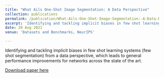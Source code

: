 ```yaml
---
title: "What Ails One-Shot Image Segmentation: A Data Perspective"
collection: publications
permalink: /publication/What-Ails-One-Shot-Image-Segmentation:-A-Data-Perspective
excerpt: 'Identifying and tackling implicit biases in few shot learning systems (few shot segmentation) from a data perspective, which leads to general performance improvements for networks across the state of the art.'
date: 20 Aug 2021
venue: 'Datasets and Benchmarks, NeurIPS'

---
```

<!-- paperurl: 'https://openreview.net/pdf?id=BlcUQYxknbX' -->
<!-- citation: 'Your Name, You. (2009). &quot;Paper Title Number 1.&quot; <i>Journal 1</i>. 1(1).' -->

Identifying and tackling implicit biases in few shot learning systems (few shot segmentation) from a data perspective, which leads to general performance improvements for networks across the state of the art.

[Download paper here](https://openreview.net/pdf?id=BlcUQYxknbX)

<!-- Recommended citation: Your Name, You. (2009). "Paper Title Number 1." <i>Journal 1</i>. 1(1). -->
